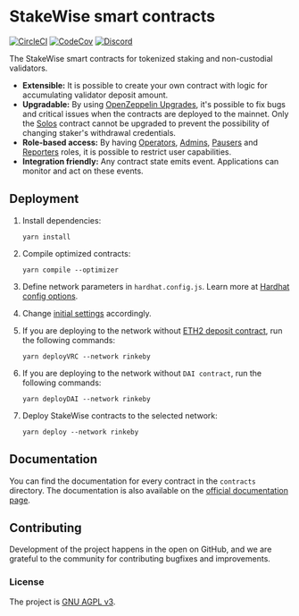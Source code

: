 # StakeWise smart contracts

[![CircleCI](https://circleci.com/gh/stakewise/contracts.svg?style=svg)](https://circleci.com/gh/stakewise/contracts)
[![CodeCov](https://codecov.io/gh/stakewise/contracts/branch/master/graph/badge.svg)](https://codecov.io/gh/stakewise/contracts)
[![Discord](https://user-images.githubusercontent.com/7288322/34471967-1df7808a-efbb-11e7-9088-ed0b04151291.png)](https://discord.gg/2BSdr2g)

The StakeWise smart contracts for tokenized staking and non-custodial validators.

- **Extensible:** It is possible to create your own contract with logic for accumulating validator deposit amount.
- **Upgradable:** By using [OpenZeppelin Upgrades](https://github.com/OpenZeppelin/openzeppelin-upgrades), it's possible to fix bugs and critical issues when the contracts are deployed to the mainnet.
  Only the [Solos](./contracts/collectors/Solos.sol) contract cannot be upgraded to prevent the possibility of changing staker's withdrawal credentials.
- **Role-based access:** By having [Operators](./contracts/Validators.sol), [Admins](./contracts/presets/OwnablePausableUpgradeable.sol), [Pausers](./contracts/presets/OwnablePausableUpgradeable.sol)
  and [Reporters](./contracts/BalanceReporters.sol) roles, it is possible to restrict user capabilities.
- **Integration friendly:** Any contract state emits event. Applications can monitor and act on these events.

## Deployment

1. Install dependencies:

   ```shell script
   yarn install
   ```

2. Compile optimized contracts:

   ```shell script
   yarn compile --optimizer
   ```

3. Define network parameters in `hardhat.config.js`. Learn more at [Hardhat config options](https://hardhat.org/config/).

4. Change [initial settings](./deployments/settings.js) accordingly.

5. If you are deploying to the network without [ETH2 deposit contract](https://github.com/ethereum/eth2.0-specs/tree/dev/solidity_deposit_contract), run the following commands:

   ```shell script
   yarn deployVRC --network rinkeby
   ```

6. If you are deploying to the network without `DAI contract`, run the following commands:

   ```shell script
   yarn deployDAI --network rinkeby
   ```

7. Deploy StakeWise contracts to the selected network:

   ```shell script
   yarn deploy --network rinkeby
   ```

## Documentation

You can find the documentation for every contract in the `contracts` directory.
The documentation is also available on the [official documentation page](https://docs.stakewise.io/smart-contracts).

## Contributing

Development of the project happens in the open on GitHub, and we are grateful to the community for contributing bugfixes and improvements.

### License

The project is [GNU AGPL v3](./LICENSE).

